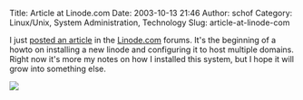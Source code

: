Title: Article at Linode.com
Date: 2003-10-13 21:46
Author: schof
Category: Linux/Unix, System Administration, Technology
Slug: article-at-linode-com

I just [posted an
article](http://www.linode.com/forums/viewtopic.php?t=382&start=0&postdays=0&postorder=asc&highlight=)
in the [Linode.com](http://www.linode.com) forums. It's the beginning of
a howto on installing a new linode and configuring it to host multiple
domains. Right now it's more my notes on how I installed this system,
but I hope it will grow into something else.

<div class="blogger-post-footer">

![](https://blogger.googleusercontent.com/tracker/3277962-106608158150789479?l=schoftech.blogspot.com)

</div>
